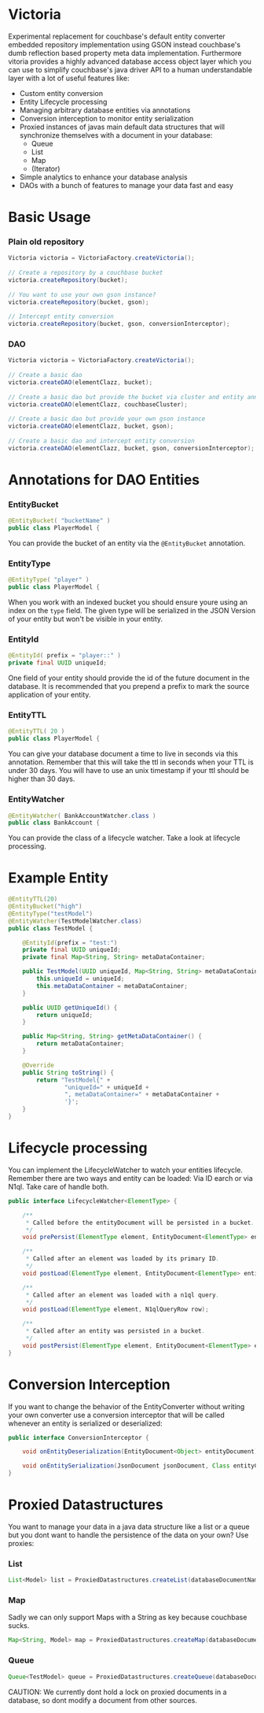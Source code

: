 # Victoria

Experimental replacement for couchbase's default entity converter embedded repository implementation using GSON instead
couchbase's dumb reflection based property meta data implementation. Furthermore vitoria provides
a highly advanced database access object layer which you can use to simplify couchbase's java driver 
API to a human understandable layer with a lot of useful features like:
- Custom entity conversion
- Entity Lifecycle processing
- Managing arbitrary database entities via annotations
- Conversion interception to monitor entity serialization
- Proxied instances of javas main default data structures that will synchronize themselves with a document in your database:
    - Queue
    - List
    - Map
    - (Iterator)
- Simple analytics to enhance your database analysis
- DAOs with a bunch of features to manage your data fast and easy

# Basic Usage

### Plain old repository
```java
Victoria victoria = VictoriaFactory.createVictoria();
        
// Create a repository by a couchbase bucket
victoria.createRepository(bucket);
        
// You want to use your own gson instance?
victoria.createRepository(bucket, gson);
        
// Intercept entity conversion
victoria.createRepository(bucket, gson, conversionInterceptor);
```

### DAO
```java
Victoria victoria = VictoriaFactory.createVictoria();
        
// Create a basic dao
victoria.createDAO(elementClazz, bucket);
        
// Create a basic dao but provide the bucket via cluster and entity annotation
victoria.createDAO(elementClazz, couchbaseCluster);
        
// Create a basic dao but provide your own gson instance
victoria.createDAO(elementClazz, bucket, gson);
        
// Create a basic dao and intercept entity conversion
victoria.createDAO(elementClazz, bucket, gson, conversionInterceptor);
```

# Annotations for DAO Entities

### EntityBucket
```java 
@EntityBucket( "bucketName" ) 
public class PlayerModel {
```

You can provide the bucket of an entity via the `@EntityBucket` annotation.

### EntityType
```java 
@EntityType( "player" ) 
public class PlayerModel {
```

When you work with an indexed bucket you should ensure youre using an index on the `type` field. 
The given type will be serialized in the JSON Version of your entity but won't be visible in your entity.

### EntityId
```java 
@EntityId( prefix = "player::" )
private final UUID uniqueId;
```

One field of your entity should provide the id of the future document in the database. It is recommended
that you prepend a prefix to mark the source application of your entity.

### EntityTTL
```java 
@EntityTTL( 20 )
public class PlayerModel {
```

You can give your database document a time to live in seconds via this annotation. Remember that this
will take the ttl in seconds when your TTL is under 30 days. You will have to use an unix timestamp if
your ttl should be higher than 30 days. 

### EntityWatcher
```java 
@EntityWatcher( BankAccountWatcher.class )
public class BankAccount {
```

You can provide the class of a lifecycle watcher. Take a look at lifecycle processing.

# Example Entity
```java
@EntityTTL(20)
@EntityBucket("high")
@EntityType("testModel")
@EntityWatcher(TestModelWatcher.class)
public class TestModel {

    @EntityId(prefix = "test:")
    private final UUID uniqueId;
    private final Map<String, String> metaDataContainer;

    public TestModel(UUID uniqueId, Map<String, String> metaDataContainer) {
        this.uniqueId = uniqueId;
        this.metaDataContainer = metaDataContainer;
    }

    public UUID getUniqueId() {
        return uniqueId;
    }

    public Map<String, String> getMetaDataContainer() {
        return metaDataContainer;
    }

    @Override
    public String toString() {
        return "TestModel{" +
                "uniqueId=" + uniqueId +
                ", metaDataContainer=" + metaDataContainer +
                '}';
    }
}
```

# Lifecycle processing
You can implement the LifecycleWatcher<ElementType> to watch your entities lifecycle. Remember there
are two ways and entity can be loaded: Via ID earch or via N1ql. Take care of handle both. 
```java
public interface LifecycleWatcher<ElementType> {

    /**
     * Called before the entityDocument will be persisted in a bucket.
     */
    void prePersist(ElementType element, EntityDocument<ElementType> entityDocument);

    /**
     * Called after an element was loaded by its primary ID.
     */
    void postLoad(ElementType element, EntityDocument<ElementType> entityDocument);

    /**
     * Called after an element was loaded with a n1ql query.
     */
    void postLoad(ElementType element, N1qlQueryRow row);

    /**
     * Called after an entity was persisted in a bucket.
     */
    void postPersist(ElementType element, EntityDocument<ElementType> entityDocument);
}
```

# Conversion Interception
If you want to change the behavior of the EntityConverter without writing your own
converter use a conversion interceptor that will be called whenever an entity is 
serialized or deserialized: 
```java
public interface ConversionInterceptor {

    void onEntityDeserialization(EntityDocument<Object> entityDocument);

    void onEntitySerialization(JsonDocument jsonDocument, Class entityClass);
}
```

# Proxied Datastructures
You want to manage your data in a java data structure like a list or a queue but you dont want
to handle the persistence of the data on your own? Use proxies: 

### List
```java
List<Model> list = ProxiedDatastructures.createList(databaseDocumentName, bucket);
```

### Map
Sadly we can only support Maps with a String as key because couchbase sucks.
```java
Map<String, Model> map = ProxiedDatastructures.createMap(databaseDocumentName, bucket);
```

### Queue
```java
Queue<TestModel> queue = ProxiedDatastructures.createQueue(databaseDocumentName, bucket);
```

CAUTION: We currently dont hold a lock on proxied documents in a database, so dont modify a document from other sources.
